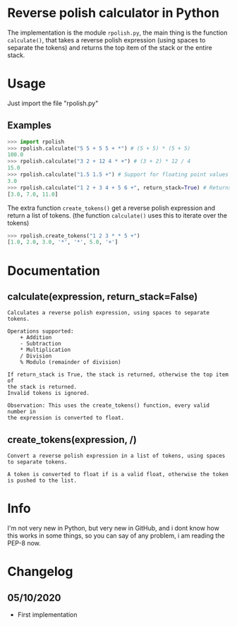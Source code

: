 # Reverse polish calculator in Python
The implementation is the module `rpolish.py`, the main thing is the function `calculate()`, that
takes a reverse polish expression (using spaces to separate the tokens) and returns the top item
of the stack or the entire stack.

# Usage

Just import the file "rpolish.py"

## Examples

```python
>>> import rpolish
>>> rpolish.calculate("5 5 + 5 5 + *") # (5 + 5) * (5 + 5)
100.0
>>> rpolish.calculate("3 2 + 12 4 * +") # (3 + 2) * 12 / 4
15.0
>>> rpolish.calculate("1.5 1.5 +") # Support for floating point values
3.0
>>> rpolish.calculate("1 2 + 3 4 + 5 6 +", return_stack=True) # Returns the stack
[3.0, 7.0, 11.0]
```

The extra function `create_tokens()` get a reverse polish expression and return a list of tokens.
(the function `calculate()` uses this to iterate over the tokens)

```py
>>> rpolish.create_tokens("1 2 3 * * 5 +")
[1.0, 2.0, 3.0, '*', '*', 5.0, '+']
```

# Documentation

## calculate(expression, return_stack=False)

```
Calculates a reverse polish expression, using spaces to separate
tokens.

Operations supported:
    + Addition
    - Subtraction
    * Multiplication
    / Division
    % Modulo (remainder of division)

If return_stack is True, the stack is returned, otherwise the top item of
the stack is returned.
Invalid tokens is ignored.

Observation: This uses the create_tokens() function, every valid number in
the expression is converted to float.
```

## create_tokens(expression, /)

```
Convert a reverse polish expression in a list of tokens, using spaces
to separate tokens.

A token is converted to float if is a valid float, otherwise the token
is pushed to the list.
```

# Info

I'm not very new in Python, but very new in GitHub, and i dont know how this works in some things,
so you can say of any problem, i am reading the PEP-8 now.

# Changelog

## 05/10/2020

+ First implementation
